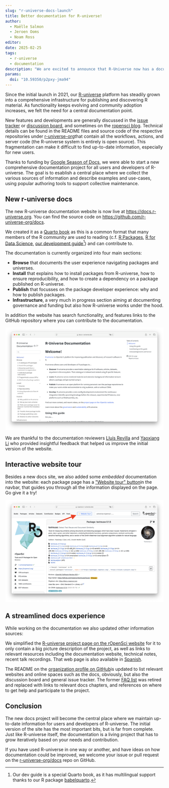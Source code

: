 ```yaml
---
slug: "r-universe-docs-launch"
title: Better documentation for R-universe!
author:
  - Maëlle Salmon
  - Jeroen Ooms
  - Noam Ross
editor:
date: 2025-02-25
tags:
  - r-universe
  - documentation
description: "We are excited to announce that R-Universe now has a documentation website thanks to Google Season of Docs!"
params:
  doi: "10.59350/p2pxy-jma94"
---
```


Since the initial launch in 2021, our [R-universe](https://r-universe.dev) platform has steadily grown into a comprehensive infrastructure for publishing and discovering R material.
As functionality keeps evolving and community adoption increases, we felt the need for a central documentation point.

New features and developments are generally discussed in the [issue tracker](https://github.com/r-universe-org/help/issues) or [discussion board](https://github.com/r-universe-org/help/discussions), and sometimes on the [ropensci blog](/technotes/).
Technical details can be found in the README files and source code of the respective repositories under [r-universe-org](https://github.com/r-universe-org/)that contain all the workflows, actions, and server code (the R-universe system is entirely is open source).
This fragmentation can make it difficult to find up-to-date information, especially for new users.

Thanks to funding by [Google Season of Docs](/blog/2024/04/12/gsod-announcement/), we were able to start a new comprehensive documentation project for all users and developers of R-universe.
The goal is to esablish a central place where we collect the various sources of information and describe examples and use-cases, using popular authoring tools to support collective maintenance.

## New r-universe docs

The new R-universe documentation website is now live at <https://docs.r-universe.org>.
You can find the source code on <https://github.com/r-universe-org/docs>.

We created it as a [Quarto book](https://quarto.org/docs/books/) as this is a common format that many members of the R community are used to reading (c.f. [R Packages](https://r-pkgs.org/), [R for Data Science](https://r4ds.hadley.nz/), [our development guide](https://devguide.ropensci.org/)[^babelquarto]) and can contribute to.

The documentation is currently organized into four main sections:

- **Browse** that documents the user experience navigating packages and universes.
- **Install** that explains how to install packages from R-universe, how to ensure reproducibility, and how to create a dependency on a package published on R-universe.
- **Publish** that focusses on the package developer experience: why and how to publish packages.
- **Infrastructure**, a very much in progress section aiming at documenting governance and funding but also how R-universe works under the hood.

In addition the website has search functionality, and features links to the GitHub repository where you can contribute to the documentation.

![screenshot of r-universe documentation website](docs.png)

[^babelquarto]: Our dev guide is a special Quarto book, as it has multilingual support thanks to our R package [babelquarto](https://docs.ropensci.org/babelquarto).

We are thankful to the documentation reviewers [Lluís Revilla](/author/lluís-revilla-sancho/) and [Yaoxiang Li](/author/yaoxiang-li/) who provided insightful feedback that helped us improve the initial version of the website.

## Interactive website tour

Besides a new docs site, we also added some *embedded* documentation into the website: each package page has a ["Website tour" button](https://docs.r-universe.dev/browse/packages.html#website-tour)in the navbar, that guides you through all the information displayed on the page.
Go give it a try!

[![screenshot of r-universe dashboard](textreuse.png)](https://ropensci.r-universe.dev/textreuse)

## A streamlined docs experience

While working on the documentation we also updated other information sources:

We simplified the [R-universe project page on the rOpenSci website](/r-universe) for it to only contain a big picture description of the project, as well as links to relevant resources including the documentation website, technical notes, recent talk recordings.
That web page is also available in [Spanish](/es/r-universe/).

The README on the [organization profile on GitHub](https://github.com/r-universe-org/)is updated to list relevant websites and online spaces such as the docs, obviously, but also the discussion board and general issue tracker.
The former [FAQ list](https://github.com/r-universe-org/help) was retired and replaced with links to relevant docs chapters, and references on where to get help and participate to the project.

## Conclusion

The new docs project will become the central place where we maintain up-to-date information for users and developers of R-universe.
The initial version of the site has the most important bits, but is far from complete.
Just like R-universe itself, the documentation is a living project that has to grow iteratively based on your needs and contribution.

If you have used R-universe in one way or another, and have ideas on how documentation could be improved, we welcome your issue or pull request on the [r-universe-org/docs](https://github.com/r-universe-org/docs) repo on GitHub.


